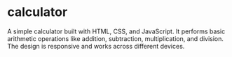 # calculator
A simple calculator built with HTML, CSS, and JavaScript. It performs basic arithmetic operations like addition, subtraction, multiplication, and division. The design is responsive and works across different devices.
